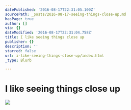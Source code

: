 ```yaml
---
datePublished: '2016-08-17T22:31:05.100Z'
sourcePath: _posts/2016-08-17-seeing-things-close-up.md
hasPage: true
author: []
via: {}
dateModified: '2016-08-17T22:31:04.758Z'
title: I like seeing things close up
publisher: {}
description: ''
starred: false
url: i-like-seeing-things-close-up/index.html
_type: Blurb

---
```

# I like seeing things close up
![](https://the-grid-user-content.s3-us-west-2.amazonaws.com/64d8e7c9-7b0e-48c9-8244-8919c2bb6c29.jpg)